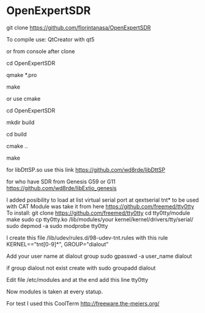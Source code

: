# OpenExpertSDR
git clone https://github.com/florintanasa/OpenExpertSDR

To compile use:
 QtCreator with qt5

or from console after clone

cd OpenExpertSDR

qmake *.pro

make

or use cmake

cd OpenExpertSDR

mkdir build

cd build

cmake ..

make

for libDttSP.so use this link https://github.com/wd8rde/libDttSP

for who have SDR from Genesis G59 or G11 https://github.com/wd8rde/libExtio_genesis

I added posibility to load at list virtual serial port at qextserial tnt* to be used with CAT
Module was take it from here https://github.com/freemed/tty0tty
To install:
git clone https://github.com/freemed/tty0tty
cd tty0tty/module
make
sudo cp tty0tty.ko /lib/modules/your kernel/kernel/drivers/tty/serial/
sudo depmod -a
sudo modprobe tty0tty

I create this file /lib/udev/rules.d/98-udev-tnt.rules with this rule
KERNEL=="tnt[0-9]*", GROUP="dialout"

Add your user name at dialout group
sudo gpasswd -a user_name dialout

if group dialout not exist create with
sudo groupadd dialout

Edit file /etc/modules and at the end add this line 
tty0tty

Now modules is taken at every statup.

For test I used this CoolTerm http://freeware.the-meiers.org/